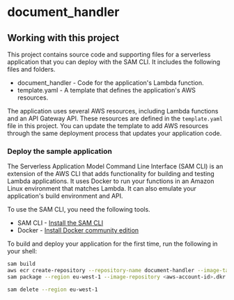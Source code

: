 # document_handler
## Working with this project

This project contains source code and supporting files for a serverless application that you can deploy with the SAM CLI. It includes the following files and folders.

* document_handler - Code for the application's Lambda function.
* template.yaml - A template that defines the application's AWS resources.  

The application uses several AWS resources, including Lambda functions and an API Gateway API. These resources are defined in the `template.yaml` file in this project. You can update the template to add AWS resources through the same deployment process that updates your application code.

### Deploy the sample application

The Serverless Application Model Command Line Interface (SAM CLI) is an extension of the AWS CLI that adds functionality for building and testing Lambda applications. It uses Docker to run your functions in an Amazon Linux environment that matches Lambda. It can also emulate your application's build environment and API.

To use the SAM CLI, you need the following tools.

* SAM CLI - [Install the SAM CLI](https://docs.aws.amazon.com/serverless-application-model/latest/developerguide/serverless-sam-cli-install.html)
* Docker - [Install Docker community edition](https://hub.docker.com/search/?type=edition&offering=community)

To build and deploy your application for the first time, run the following in your shell:

```bash
sam build
aws ecr create-repository --repository-name document-handler --image-tag-mutability MUTABLE --image-scanning-configuration scanOnPush=false --region eu-west-1
sam package --region eu-west-1 --image-repository <aws-account-id>.dkr.ecr.eu-west-1.amazonaws.com/document-handler
```

```bash
sam delete --region eu-west-1
```
